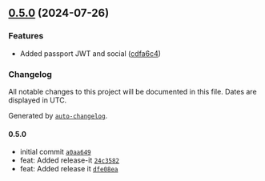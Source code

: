 

## [0.5.0](https://github.com/rjtormis/YelpCamp-TS/compare/release/v0.4.0...release/v0.5.0) (2024-07-26)


### Features

* Added passport JWT and social ([cdfa6c4](https://github.com/rjtormis/YelpCamp-TS/commit/cdfa6c4b2159b7828c07254e477e85d3b4fbfd09))

### Changelog

All notable changes to this project will be documented in this file. Dates are displayed in UTC.

Generated by [`auto-changelog`](https://github.com/CookPete/auto-changelog).

#### 0.5.0

- initial commit [`a0aa649`](https://github.com/rjtormis/YelpCamp-TS/commit/a0aa6494b580a89791d62c8e86022c4613785908)
- feat: Added release-it [`24c3582`](https://github.com/rjtormis/YelpCamp-TS/commit/24c3582424b7f907740b439b54882f62ae139131)
- feat: Added release it [`dfe08ea`](https://github.com/rjtormis/YelpCamp-TS/commit/dfe08ea6b7169fdf3f3fc4ca6cbc0ce856a6d8c3)
